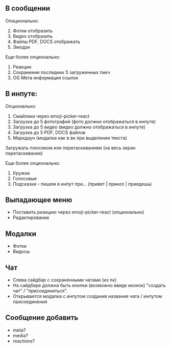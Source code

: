 ## В сообщении

Опиционально:

2. Фотки отобразить
3. Видео отобразить
4. Файлы PDF, DOCS отображать
5. Эмодзи

Еще более опционально:

1. Реакции
2. Сохранение последних 5 загруженных пикч
3. OG Мета информация ссылок

## В инпуте:

Опционально:

1. Смайлики через emoji-picker-react
2. Загрузка до 5 фотографий (фото должно отображаться в инпуте)
3. Загрузка до 5 видео (видео должно отображаться в инпуте)
4. Загрузка до 5 PDF, DOCS файлов
5. Маркдаун (модалка как в вк при выделении текста)

Загружать плюсиком или перетаскиванием (на весь экран перетаскивание)

Еще более опционально:

1. Кружки
2. Голосовые
3. Подсказки - пишем в инпут при... (привет | прикол | приедешь)

## Выпадающее меню

- Поставить реакцию через emoji-picker-react (опционально)
- Редактирование

## Модалки

- Фотки
- Видосы

## Чат

- Слева сайдбар с сохраненными чатами (из лк)
- На сайдбаре должна быть кнопки (возможно ввиде иконок) "создать чат" / "присоединиться".
- Открывается модалка с инпутом создания названия чата / инпутом присоединения

## Сообщение добавить

- meta?
- media?
- reactions?
